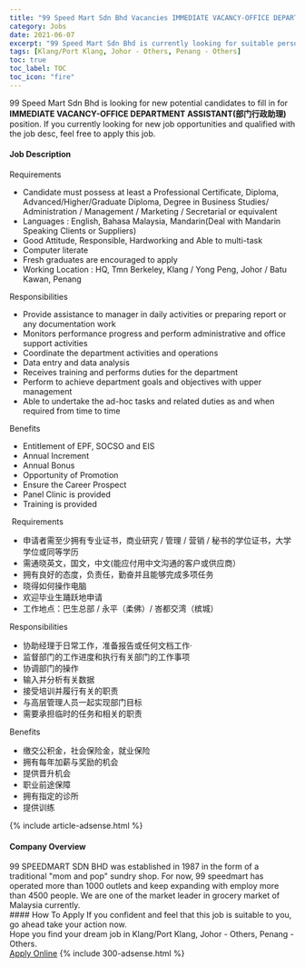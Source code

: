 ```yaml
---
title: "99 Speed Mart Sdn Bhd Vacancies IMMEDIATE VACANCY-OFFICE DEPARTMENT ASSISTANT(部门行政助理)" 
category: Jobs 
date: 2021-06-07 
excerpt: "99 Speed Mart Sdn Bhd is currently looking for suitable person to fill in the IMMEDIATE VACANCY-OFFICE DEPARTMENT ASSISTANT(部门行政助理) which based in Klang/Port Klang, Johor - Others, Penang - Others" 
tags: [Klang/Port Klang, Johor - Others, Penang - Others] 
toc: true 
toc_label: TOC 
toc_icon: "fire" 
--- 
```


<p>99 Speed Mart Sdn Bhd is looking for new potential candidates to fill in for <b>IMMEDIATE VACANCY-OFFICE DEPARTMENT ASSISTANT(部门行政助理)</b> position. If you currently looking for new job opportunities and qualified with the job desc, feel free to apply this job.
</p><div><div><h4>Job Description</h4></div><div><div><span><div><p>Requirements</p><ul><li>Candidate must possess at least a Professional Certificate, Diploma, Advanced/Higher/Graduate Diploma, Degree in Business Studies/ Administration / Management / Marketing / Secretarial or equivalent</li><li>Languages : English, Bahasa Malaysia,&#160;Mandarin(Deal with Mandarin Speaking Clients or Suppliers)</li><li>Good Attitude, Responsible, Hardworking and Able to multi-task</li><li>Computer literate</li><li>Fresh graduates are encouraged to apply</li><li>Working Location : HQ, Tmn Berkeley, Klang / Yong Peng, Johor / Batu Kawan, Penang</li></ul><p>Responsibilities</p><ul><li>Provide assistance to manager in daily activities or preparing report or any documentation work</li><li>Monitors performance progress and perform administrative and office support activities</li><li>Coordinate the department activities and operations</li><li>Data entry and data analysis</li><li>Receives training and performs duties for the department</li><li>Perform to achieve department goals and objectives with upper management</li><li>Able to undertake the ad-hoc tasks and related duties as and when required from time to time</li></ul><p>Benefits</p><ul><li>Entitlement of EPF, SOCSO and EIS</li><li>Annual Increment</li><li>Annual Bonus</li><li>Opportunity of Promotion</li><li>Ensure the Career Prospect</li><li>Panel Clinic is provided</li><li>Training is provided</li></ul><p>&#160;Requirements</p><ul><li>&#30003;&#35831;&#32773;&#38656;&#33267;&#23569;&#25317;&#26377;&#19987;&#19994;&#35777;&#20070;&#65292;&#21830;&#19994;&#30740;&#31350; / &#31649;&#29702; / &#33829;&#38144; / &#31192;&#20070;&#30340;&#23398;&#20301;&#35777;&#20070;&#65292;&#22823;&#23398;&#23398;&#20301;&#25110;&#21516;&#31561;&#23398;&#21382;</li><li>&#38656;&#36890;&#26195;&#33521;&#25991;&#65292;&#22269;&#25991;&#65292;&#20013;&#25991;(&#33021;&#24212;&#20184;&#29992;&#20013;&#25991;&#27807;&#36890;&#30340;&#23458;&#25143;&#25110;&#20379;&#24212;&#21830;&#65289;</li><li>&#25317;&#26377;&#33391;&#22909;&#30340;&#24577;&#24230;&#65292;&#36127;&#36131;&#20219;&#65292;&#21220;&#22859;&#24182;&#19988;&#33021;&#22815;&#23436;&#25104;&#22810;&#39033;&#20219;&#21153;</li><li>&#26195;&#24471;&#22914;&#20309;&#25805;&#20316;&#30005;&#33041;</li><li>&#27426;&#36814;&#27605;&#19994;&#29983;&#36362;&#36291;&#22320;&#30003;&#35831;</li><li>&#24037;&#20316;&#22320;&#28857;&#65306;&#24052;&#29983;&#24635;&#37096; /&#160;&#27704;&#24179;&#65288;&#26580;&#20315;&#65289;/ &#23751;&#37117;&#20132;&#28286;&#65288;&#27103;&#22478;&#65289;</li></ul><p>Responsibilities</p><ul><li>&#21327;&#21161;&#32463;&#29702;&#20110;&#26085;&#24120;&#24037;&#20316;&#65292;&#20934;&#22791;&#25253;&#21578;&#25110;&#20219;&#20309;&#25991;&#26723;&#24037;&#20316;&#183;&#160;&#160;&#160;&#160;&#160;&#160;&#160;</li><li>&#30417;&#30563;&#37096;&#38376;&#30340;&#24037;&#20316;&#36827;&#24230;&#21644;&#25191;&#34892;&#26377;&#20851;&#37096;&#38376;&#30340;&#24037;&#20316;&#20107;&#39033;&#160;&#160;&#160;</li><li>&#21327;&#35843;&#37096;&#38376;&#30340;&#25805;&#20316;&#160;&#160;&#160;</li><li>&#36755;&#20837;&#24182;&#20998;&#26512;&#26377;&#20851;&#25968;&#25454;&#160;&#160;&#160;</li><li>&#25509;&#21463;&#22521;&#35757;&#24182;&#23653;&#34892;&#26377;&#20851;&#30340;&#32844;&#36131;&#160;&#160;&#160;</li><li>&#19982;&#39640;&#23618;&#31649;&#29702;&#20154;&#21592;&#19968;&#36215;&#23454;&#29616;&#37096;&#38376;&#30446;&#26631;</li><li>&#38656;&#35201;&#25215;&#25285;&#20020;&#26102;&#30340;&#20219;&#21153;&#21644;&#30456;&#20851;&#30340;&#32844;&#36131;</li></ul><p>Benefits</p><ul><li>&#32564;&#20132;&#20844;&#31215;&#37329;&#65292;&#31038;&#20250;&#20445;&#38505;&#37329;&#65292;&#23601;&#19994;&#20445;&#38505;</li><li>&#25317;&#26377;&#27599;&#24180;&#21152;&#34218;&#19982;&#22870;&#21169;&#30340;&#26426;&#20250;</li><li>&#25552;&#20379;&#26187;&#21319;&#26426;&#20250;</li><li>&#32844;&#19994;&#21069;&#36884;&#20445;&#38556;</li><li>&#25317;&#26377;&#25351;&#23450;&#30340;&#35786;&#25152;</li><li>&#25552;&#20379;&#35757;&#32451;</li></ul></div></span></div></div></div> 
{% include article-adsense.html %} 
<div><div><h4>Company Overview</h4></div><div><div><span><div><div>99 SPEEDMART SDN BHD was established in 1987 in the form of a traditional "mom and pop" sundry shop. For now, 99 speedmart has operated more than 1000 outlets and keep expanding with employ more than 4500 people. We are one of the market leader in grocery market of Malaysia currently.</div></div></span></div></div></div> 
#### How To Apply 
If you confident and feel that this job is suitable to you, go ahead take your action now. <br/> 
Hope you find your dream job in Klang/Port Klang, Johor - Others, Penang - Others. <br/> 
<a href="https://www.jobstreet.com.my/en/job/immediate-vacancy-office-department-assistant-部门行政助理-4582800?jobId=jobstreet-my-job-4582800&" class="btn btn--info" target="_blank" rel="nofollow noopenner">Apply Online</a> 
{% include 300-adsense.html %} 